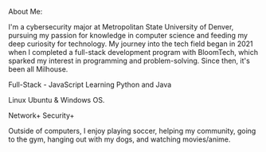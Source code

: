 About Me:

I'm a cybersecurity major at Metropolitan State University of Denver, pursuing my passion for knowledge in computer science and feeding my deep curiosity for technology. My journey into the tech field began in 2021 when I completed a full-stack development program with BloomTech, which sparked my interest in programming and problem-solving. Since then, it's been all Milhouse.  

Full-Stack - JavaScript
Learning Python and Java

Linux Ubuntu & Windows OS.

Network+ Security+

Outside of computers, I enjoy playing soccer, helping my community, going to the gym, hanging out with my dogs, and watching movies/anime. 

